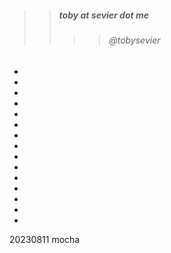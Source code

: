


>> ##### toby at sevier dot me
>>>> ###### @tobysevier

-
-
-
-
-

-
-
-
-
-

-
-
-
-
-

20230811
mocha